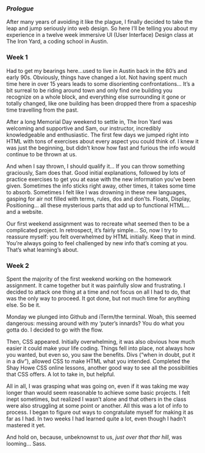 


### _Prologue_

After many years of avoiding it like the plague, I finally decided to take the leap and jump seriously into web design.
So  here I’ll be telling you about my experience in a twelve week immersive UI (User Interface) Design class at The Iron Yard, a coding school in Austin.

### Week 1

Had to get my bearings here…used to live in Austin back in the 80’s and early 90s. 
Obviously, things have changed a lot.
Not having spent much time here in over 15 years leads to some disorienting confrontations… 
It’s a bit surreal to be riding around town and only find one building you recognize on a whole block, and everything else surrounding it gone or totally changed, like one building has been dropped there from a spaceship time travelling from the past.

After a long Memorial Day weekend to settle in, The Iron Yard was welcoming and supportive and Sam, our instructor, incredibly knowledgeable and enthusiastic. The first few days we jumped right into HTML with tons of exercises about every aspect you could think of. I knew it was just the beginning, but didn’t know how fast and furious the info would continue to be thrown at us.

And when I say thrown, I should qualify it… If you can throw something graciously, Sam does that. Good initial explanations, followed by lots of practice exercises to get you at ease with the new information you’ve been given. Sometimes the info sticks right away, other times, it takes some time to absorb. Sometimes I felt like I was drowning in these new languages, gasping for air not filled with terms, rules, dos and don’ts. Floats, Display, Positioning… all these mysterious parts that add up to functional HTML… and a website.

Our first weekend assignment was to recreate what seemed then to be a complicated project. In retrospect, it’s fairly simple… So, now I try to reassure myself: you felt overwhelmed by HTML initially. Keep that in mind. You’re always going to feel challenged by new info that’s coming at you. That’s what learning’s about.

### Week 2

Spent the majority of the first weekend working on the homework assignment. It came together but it was painfully slow and frustrating. I decided to attack one thing at a time and not focus on all I had to do, that was the only way to proceed. It got done, but not much time for anything else. So be it.

Monday we plunged into Github and iTerm/the terminal. Woah, this seemed dangerous: messing around with my ‘puter’s innards? You do what you gotta do. I decided to go with the flow. 

Then, CSS appeared. Initially overwhelming, it was also obvious how much easier it could make your life coding. Things fell into place, not always how you wanted, but even so, you saw the benefits. Divs (“when in doubt, put it in a div”), allowed CSS to make HTML what you intended. Completed the Shay Howe CSS online lessons, another good way to see all the possibilities that CSS offers. A lot to take in, but helpful.

All in all, I was grasping what was going on, even if it was taking me way longer than would seem reasonable to achieve some basic projects. I felt inept sometimes, but realized I wasn’t alone and that others in the class were also struggling at some point or another. All this was a lot of info to process. I began to figure out ways to congratulate myself for making it as far as I had. In two weeks I had learned quite a lot, even though I hadn’t mastered it yet.

And hold on, because, unbeknownst to us, _just over that thar hill_, was looming… Sass.




